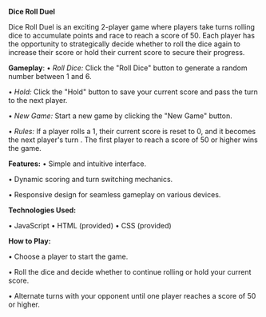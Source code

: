 **Dice Roll Duel**

Dice Roll Duel is an exciting 2-player game where players take turns rolling dice to accumulate points and race to reach a score of 50. Each player has the opportunity to strategically decide whether to roll the dice again to increase their score or hold their current score to secure their progress.

**Gameplay**:
•	_Roll Dice:_  Click the "Roll Dice" button to generate a random number between 1 and 6.

• _Hold:_ Click the "Hold" button to save your current score and pass the turn to the next player.

•	_New Game:_ Start a new game by clicking the "New Game" button.

•	_Rules:_ If a player rolls a 1, their current score is reset to 0, and it becomes the next player's turn . The first player to reach a score of 50 or higher wins the game.


**Features:**
•	Simple and intuitive interface.

•	Dynamic scoring and turn switching mechanics.

•	Responsive design for seamless gameplay on various devices.

**Technologies Used:**

•	JavaScript 
•	HTML (provided)
•	CSS (provided)

**How to Play:**

•	Choose a player to start the game.

•	Roll the dice and decide whether to continue rolling or hold your current score.

•	Alternate turns with your opponent until one player reaches a score of 50 or higher.
